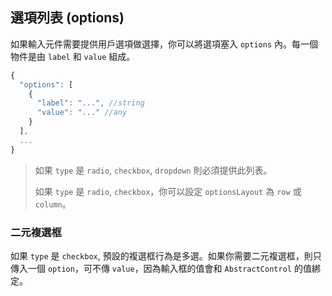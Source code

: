 ## 選項列表 (options)

如果輸入元件需要提供用戶選項做選擇，你可以將選項塞入 `options` 內。每一個物件是由 `label` 和 `value` 組成。

```javascript
{
  "options": [
    {
      "label": "...", //string
      "value": "..." //any
    }
  ],
  ...
}
```

> 如果 `type` 是 `radio`, `checkbox`, `dropdown` 則必須提供此列表。
>
> 如果 `type` 是 `radio`, `checkbox`，你可以設定 `optionsLayout` 為 `row` 或 `column`。

### 二元複選框

如果 `type` 是 `checkbox`, 預設的複選框行為是多選。如果你需要二元複選框，則只傳入一個 `option`，可不傳 `value`，因為輸入框的值會和 `AbstractControl` 的值綁定。

